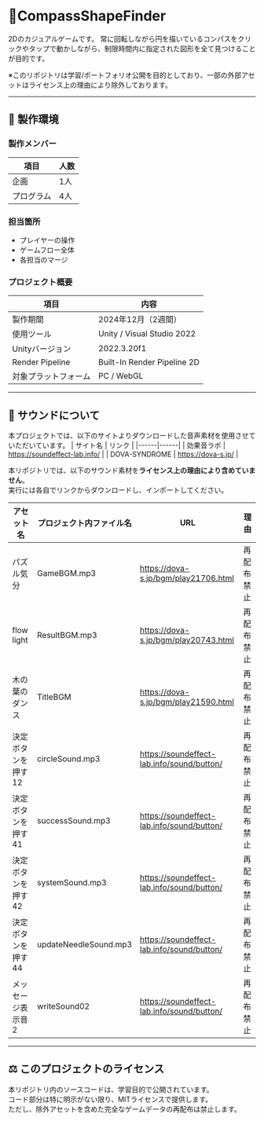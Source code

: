 # 📐CompassShapeFinder
2Dのカジュアルゲームです。
常に回転しながら円を描いているコンパスをクリックやタップで動かしながら、制限時間内に指定された図形を全て見つけることが目的です。

※このリポジトリは学習/ポートフォリオ公開を目的としており、一部の外部アセットはライセンス上の理由により除外しております。

---

## 🔧 製作環境

### 製作メンバー
| 項目 | 人数 |
|------|------|
| 企画 | 1人 |
| プログラム | 4人 |

### 担当箇所
- プレイヤーの操作
- ゲームフロー全体
- 各担当のマージ

### プロジェクト概要
| 項目 | 内容 |
|------|------|
| 製作期間 | 2024年12月（2週間） |
| 使用ツール | Unity / Visual Studio 2022 |
| Unityバージョン | 2022.3.20f1 |
| Render Pipeline | Built-In Render Pipeline 2D |
| 対象プラットフォーム | PC / WebGL |

---

## 🚫 サウンドについて

本プロジェクトでは、以下のサイトよりダウンロードした音声素材を使用させていただいています。
| サイト名 | リンク |
|------|------|
| 効果音ラボ | https://soundeffect-lab.info/ |
| DOVA-SYNDROME | https://dova-s.jp/ |

本リポジトリでは、以下のサウンド素材を**ライセンス上の理由により含めていません**。  
実行には各自でリンクからダウンロードし、インポートしてください。

| アセット名 | プロジェクト内ファイル名 | URL | 理由 |
|-------------|-------------|------------|------|
| パズル気分 | GameBGM.mp3 | https://dova-s.jp/bgm/play21706.html | 再配布禁止 |
| flow light | ResultBGM.mp3 | https://dova-s.jp/bgm/play20743.html | 再配布禁止 |
| 木の葉のダンス | TitleBGM | https://dova-s.jp/bgm/play21590.html | 再配布禁止 |
| 決定ボタンを押す12 | circleSound.mp3 | https://soundeffect-lab.info/sound/button/| 再配布禁止 |
| 決定ボタンを押す41 | successSound.mp3 | https://soundeffect-lab.info/sound/button/| 再配布禁止 |
| 決定ボタンを押す42 | systemSound.mp3 | https://soundeffect-lab.info/sound/button/| 再配布禁止 |
| 決定ボタンを押す44 | updateNeedleSound.mp3 | https://soundeffect-lab.info/sound/button/| 再配布禁止 |
| メッセージ表示音2 | writeSound02 | https://soundeffect-lab.info/sound/button/| 再配布禁止 |

---

## ⚖️ このプロジェクトのライセンス
本リポジトリ内のソースコードは、学習目的で公開されています。  
コード部分は特に明示がない限り、MITライセンスで提供します。  
ただし、除外アセットを含めた完全なゲームデータの再配布は禁止します。
